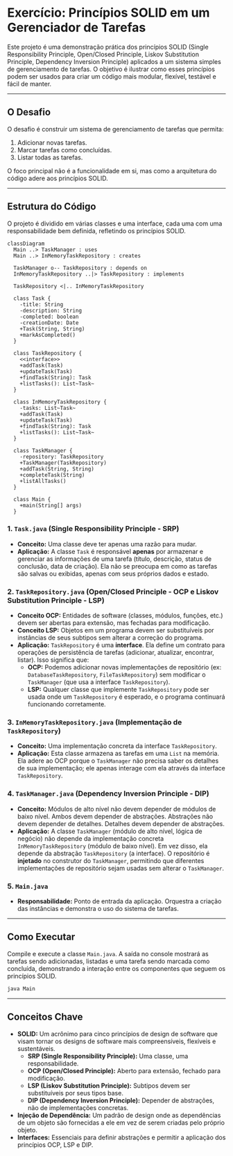 # Exercício: Princípios SOLID em um Gerenciador de Tarefas

Este projeto é uma demonstração prática dos princípios SOLID (Single Responsibility Principle, Open/Closed Principle, Liskov Substitution Principle, Dependency Inversion Principle) aplicados a um sistema simples de gerenciamento de tarefas. O objetivo é ilustrar como esses princípios podem ser usados para criar um código mais modular, flexível, testável e fácil de manter.

---

## O Desafio

O desafio é construir um sistema de gerenciamento de tarefas que permita:

1.  Adicionar novas tarefas.
2.  Marcar tarefas como concluídas.
3.  Listar todas as tarefas.

O foco principal não é a funcionalidade em si, mas como a arquitetura do código adere aos princípios SOLID.

---

## Estrutura do Código

O projeto é dividido em várias classes e uma interface, cada uma com uma responsabilidade bem definida, refletindo os princípios SOLID.

```mermaid
classDiagram
  Main ..> TaskManager : uses
  Main ..> InMemoryTaskRepository : creates

  TaskManager o-- TaskRepository : depends on
  InMemoryTaskRepository ..|> TaskRepository : implements

  TaskRepository <|.. InMemoryTaskRepository

  class Task {
    -title: String
    -description: String
    -completed: boolean
    -creationDate: Date
    +Task(String, String)
    +markAsCompleted()
  }

  class TaskRepository {
    <<interface>>
    +addTask(Task)
    +updateTask(Task)
    +findTask(String): Task
    +listTasks(): List~Task~
  }

  class InMemoryTaskRepository {
    -tasks: List~Task~
    +addTask(Task)
    +updateTask(Task)
    +findTask(String): Task
    +listTasks(): List~Task~
  }

  class TaskManager {
    -repository: TaskRepository
    +TaskManager(TaskRepository)
    +addTask(String, String)
    +completeTask(String)
    +listAllTasks()
  }

  class Main {
    +main(String[] args)
  }
```

### 1. `Task.java` (Single Responsibility Principle - SRP)

*   **Conceito:** Uma classe deve ter apenas uma razão para mudar.
*   **Aplicação:** A classe `Task` é responsável **apenas** por armazenar e gerenciar as informações de uma tarefa (título, descrição, status de conclusão, data de criação). Ela não se preocupa em como as tarefas são salvas ou exibidas, apenas com seus próprios dados e estado.

### 2. `TaskRepository.java` (Open/Closed Principle - OCP e Liskov Substitution Principle - LSP)

*   **Conceito OCP:** Entidades de software (classes, módulos, funções, etc.) devem ser abertas para extensão, mas fechadas para modificação.
*   **Conceito LSP:** Objetos em um programa devem ser substituíveis por instâncias de seus subtipos sem alterar a correção do programa.
*   **Aplicação:** `TaskRepository` é uma **interface**. Ela define um contrato para operações de persistência de tarefas (adicionar, atualizar, encontrar, listar). Isso significa que:
    *   **OCP:** Podemos adicionar novas implementações de repositório (ex: `DatabaseTaskRepository`, `FileTaskRepository`) sem modificar o `TaskManager` (que usa a interface `TaskRepository`).
    *   **LSP:** Qualquer classe que implemente `TaskRepository` pode ser usada onde um `TaskRepository` é esperado, e o programa continuará funcionando corretamente.

### 3. `InMemoryTaskRepository.java` (Implementação de `TaskRepository`)

*   **Conceito:** Uma implementação concreta da interface `TaskRepository`.
*   **Aplicação:** Esta classe armazena as tarefas em uma `List` na memória. Ela adere ao OCP porque o `TaskManager` não precisa saber os detalhes de sua implementação; ele apenas interage com ela através da interface `TaskRepository`.

### 4. `TaskManager.java` (Dependency Inversion Principle - DIP)

*   **Conceito:** Módulos de alto nível não devem depender de módulos de baixo nível. Ambos devem depender de abstrações. Abstrações não devem depender de detalhes. Detalhes devem depender de abstrações.
*   **Aplicação:** A classe `TaskManager` (módulo de alto nível, lógica de negócio) não depende da implementação concreta `InMemoryTaskRepository` (módulo de baixo nível). Em vez disso, ela depende da abstração `TaskRepository` (a interface). O repositório é **injetado** no construtor do `TaskManager`, permitindo que diferentes implementações de repositório sejam usadas sem alterar o `TaskManager`.

### 5. `Main.java`

*   **Responsabilidade:** Ponto de entrada da aplicação. Orquestra a criação das instâncias e demonstra o uso do sistema de tarefas.

---

## Como Executar

Compile e execute a classe `Main.java`. A saída no console mostrará as tarefas sendo adicionadas, listadas e uma tarefa sendo marcada como concluída, demonstrando a interação entre os componentes que seguem os princípios SOLID.

```bash
java Main
```

---

## Conceitos Chave

*   **SOLID:** Um acrônimo para cinco princípios de design de software que visam tornar os designs de software mais compreensíveis, flexíveis e sustentáveis.
    *   **SRP (Single Responsibility Principle):** Uma classe, uma responsabilidade.
    *   **OCP (Open/Closed Principle):** Aberto para extensão, fechado para modificação.
    *   **LSP (Liskov Substitution Principle):** Subtipos devem ser substituíveis por seus tipos base.
    *   **DIP (Dependency Inversion Principle):** Depender de abstrações, não de implementações concretas.
*   **Injeção de Dependência:** Um padrão de design onde as dependências de um objeto são fornecidas a ele em vez de serem criadas pelo próprio objeto.
*   **Interfaces:** Essenciais para definir abstrações e permitir a aplicação dos princípios OCP, LSP e DIP.
